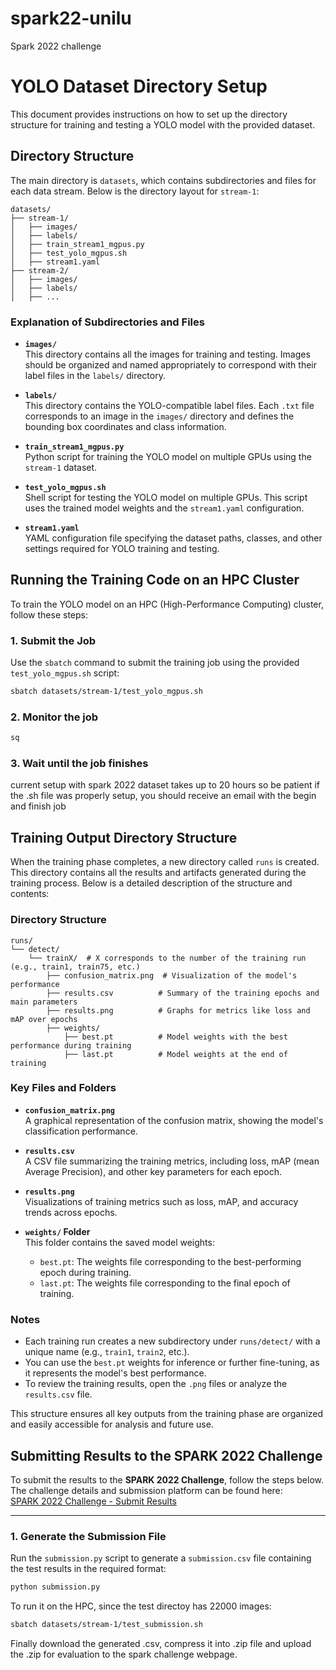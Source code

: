 # spark22-unilu
Spark 2022 challenge

# YOLO Dataset Directory Setup

This document provides instructions on how to set up the directory structure for training and testing a YOLO model with the provided dataset.

## Directory Structure

The main directory is `datasets`, which contains subdirectories and files for each data stream. Below is the directory layout for `stream-1`:

```plaintext
datasets/
├── stream-1/
│   ├── images/
│   ├── labels/
│   ├── train_stream1_mgpus.py
│   ├── test_yolo_mgpus.sh
│   ├── stream1.yaml
├── stream-2/
│   ├── images/
│   ├── labels/
│   ├── ...
```

### Explanation of Subdirectories and Files

- **`images/`**  
  This directory contains all the images for training and testing. Images should be organized and named appropriately to correspond with their label files in the `labels/` directory.

- **`labels/`**  
  This directory contains the YOLO-compatible label files. Each `.txt` file corresponds to an image in the `images/` directory and defines the bounding box coordinates and class information.

- **`train_stream1_mgpus.py`**  
  Python script for training the YOLO model on multiple GPUs using the `stream-1` dataset.

- **`test_yolo_mgpus.sh`**  
  Shell script for testing the YOLO model on multiple GPUs. This script uses the trained model weights and the `stream1.yaml` configuration.

- **`stream1.yaml`**  
  YAML configuration file specifying the dataset paths, classes, and other settings required for YOLO training and testing.  

## Running the Training Code on an HPC Cluster

To train the YOLO model on an HPC (High-Performance Computing) cluster, follow these steps:

### 1. Submit the Job
Use the `sbatch` command to submit the training job using the provided `test_yolo_mgpus.sh` script:

```bash
sbatch datasets/stream-1/test_yolo_mgpus.sh
```
### 2. Monitor the job
```bash
sq
```
### 3. Wait until the job finishes
current setup with spark 2022 dataset takes up to 20 hours so be patient
if the .sh file was properly setup, you should receive an email with the begin and finish job 

## Training Output Directory Structure

When the training phase completes, a new directory called `runs` is created. This directory contains all the results and artifacts generated during the training process. Below is a detailed description of the structure and contents:

### Directory Structure

```plaintext
runs/
└── detect/
    └── trainX/  # X corresponds to the number of the training run (e.g., train1, train75, etc.)
        ├── confusion_matrix.png  # Visualization of the model's performance
        ├── results.csv          # Summary of the training epochs and main parameters
        ├── results.png          # Graphs for metrics like loss and mAP over epochs
        ├── weights/
            ├── best.pt          # Model weights with the best performance during training
            ├── last.pt          # Model weights at the end of training

```


### Key Files and Folders

- **`confusion_matrix.png`**  
  A graphical representation of the confusion matrix, showing the model's classification performance.

- **`results.csv`**  
  A CSV file summarizing the training metrics, including loss, mAP (mean Average Precision), and other key parameters for each epoch.

- **`results.png`**  
  Visualizations of training metrics such as loss, mAP, and accuracy trends across epochs.

- **`weights/` Folder**  
  This folder contains the saved model weights:
  - `best.pt`: The weights file corresponding to the best-performing epoch during training.
  - `last.pt`: The weights file corresponding to the final epoch of training.

### Notes

- Each training run creates a new subdirectory under `runs/detect/` with a unique name (e.g., `train1`, `train2`, etc.).
- You can use the `best.pt` weights for inference or further fine-tuning, as it represents the model's best performance.
- To review the training results, open the `.png` files or analyze the `results.csv` file.

This structure ensures all key outputs from the training phase are organized and easily accessible for analysis and future use.


## Submitting Results to the SPARK 2022 Challenge

To submit the results to the **SPARK 2022 Challenge**, follow the steps below. The challenge details and submission platform can be found here:  
[SPARK 2022 Challenge - Submit Results](https://codalab.lisn.upsaclay.fr/competitions/9079#participate-submit_results)

---

### 1. Generate the Submission File

Run the `submission.py` script to generate a `submission.csv` file containing the test results in the required format:

```bash
python submission.py
```

To run it on the HPC, since the test directoy has 22000 images:

```bash
sbatch datasets/stream-1/test_submission.sh
```
Finally download the generated .csv, compress it into .zip file and upload the .zip for evaluation to the spark challenge webpage.


